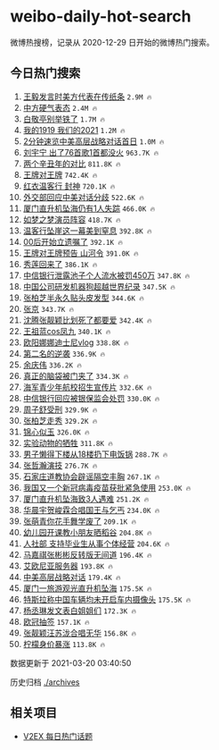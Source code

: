 # weibo-daily-hot-search

微博热搜榜，记录从 2020-12-29 日开始的微博热门搜索。

## 今日热门搜索

<!-- BEGIN -->

1. [王毅发言时美方代表在传纸条](https://s.weibo.com/weibo?q=%23%E7%8E%8B%E6%AF%85%E5%8F%91%E8%A8%80%E6%97%B6%E7%BE%8E%E6%96%B9%E4%BB%A3%E8%A1%A8%E5%9C%A8%E4%BC%A0%E7%BA%B8%E6%9D%A1%23&Refer=top) `2.9M 🔥`
1. [中方硬气表态](https://s.weibo.com/weibo?q=%23%E4%B8%AD%E6%96%B9%E7%A1%AC%E6%B0%94%E8%A1%A8%E6%80%81%23&Refer=top) `2.4M 🔥`
1. [白敬亭别举铁了](https://s.weibo.com/weibo?q=%23%E7%99%BD%E6%95%AC%E4%BA%AD%E5%88%AB%E4%B8%BE%E9%93%81%E4%BA%86%23&Refer=top) `1.7M 🔥`
1. [我的1919 我们的2021](https://s.weibo.com/weibo?q=%E6%88%91%E7%9A%841919%20%E6%88%91%E4%BB%AC%E7%9A%842021&Refer=top) `1.2M 🔥`
1. [2分钟速览中美高层战略对话首日](https://s.weibo.com/weibo?q=%232%E5%88%86%E9%92%9F%E9%80%9F%E8%A7%88%E4%B8%AD%E7%BE%8E%E9%AB%98%E5%B1%82%E6%88%98%E7%95%A5%E5%AF%B9%E8%AF%9D%E9%A6%96%E6%97%A5%23&Refer=top) `1.0M 🔥`
1. [刘宇宁 出了76首歌1首都没火](https://s.weibo.com/weibo?q=%E5%88%98%E5%AE%87%E5%AE%81%20%E5%87%BA%E4%BA%8676%E9%A6%96%E6%AD%8C1%E9%A6%96%E9%83%BD%E6%B2%A1%E7%81%AB&Refer=top) `963.7K 🔥`
1. [两个辛丑年的对比](https://s.weibo.com/weibo?q=%23%E4%B8%A4%E4%B8%AA%E8%BE%9B%E4%B8%91%E5%B9%B4%E7%9A%84%E5%AF%B9%E6%AF%94%23&Refer=top) `811.8K 🔥`
1. [王牌对王牌](https://s.weibo.com/weibo?q=%E7%8E%8B%E7%89%8C%E5%AF%B9%E7%8E%8B%E7%89%8C&Refer=top) `742.4K 🔥`
1. [红衣温客行 封神](https://s.weibo.com/weibo?q=%E7%BA%A2%E8%A1%A3%E6%B8%A9%E5%AE%A2%E8%A1%8C%20%E5%B0%81%E7%A5%9E&Refer=top) `720.1K 🔥`
1. [外交部回应中美对话分歧](https://s.weibo.com/weibo?q=%23%E5%A4%96%E4%BA%A4%E9%83%A8%E5%9B%9E%E5%BA%94%E4%B8%AD%E7%BE%8E%E5%AF%B9%E8%AF%9D%E5%88%86%E6%AD%A7%23&Refer=top) `522.6K 🔥`
1. [厦门直升机坠海仍有1人失踪](https://s.weibo.com/weibo?q=%E5%8E%A6%E9%97%A8%E7%9B%B4%E5%8D%87%E6%9C%BA%E5%9D%A0%E6%B5%B7%E4%BB%8D%E6%9C%891%E4%BA%BA%E5%A4%B1%E8%B8%AA&Refer=top) `466.0K 🔥`
1. [如梦之梦演员阵容](https://s.weibo.com/weibo?q=%23%E5%A6%82%E6%A2%A6%E4%B9%8B%E6%A2%A6%E6%BC%94%E5%91%98%E9%98%B5%E5%AE%B9%23&Refer=top) `418.7K 🔥`
1. [温客行坠崖这一幕美到窒息](https://s.weibo.com/weibo?q=%23%E6%B8%A9%E5%AE%A2%E8%A1%8C%E5%9D%A0%E5%B4%96%E8%BF%99%E4%B8%80%E5%B9%95%E7%BE%8E%E5%88%B0%E7%AA%92%E6%81%AF%23&Refer=top) `392.8K 🔥`
1. [00后开始立遗嘱了](https://s.weibo.com/weibo?q=%2300%E5%90%8E%E5%BC%80%E5%A7%8B%E7%AB%8B%E9%81%97%E5%98%B1%E4%BA%86%23&Refer=top) `392.1K 🔥`
1. [王牌对王牌预告 山河令](https://s.weibo.com/weibo?q=%E7%8E%8B%E7%89%8C%E5%AF%B9%E7%8E%8B%E7%89%8C%E9%A2%84%E5%91%8A%20%E5%B1%B1%E6%B2%B3%E4%BB%A4&Refer=top) `391.0K 🔥`
1. [秀莲回来了](https://s.weibo.com/weibo?q=%E7%A7%80%E8%8E%B2%E5%9B%9E%E6%9D%A5%E4%BA%86&Refer=top) `386.1K 🔥`
1. [中信银行泄露池子个人流水被罚450万](https://s.weibo.com/weibo?q=%E4%B8%AD%E4%BF%A1%E9%93%B6%E8%A1%8C%E6%B3%84%E9%9C%B2%E6%B1%A0%E5%AD%90%E4%B8%AA%E4%BA%BA%E6%B5%81%E6%B0%B4%E8%A2%AB%E7%BD%9A450%E4%B8%87&Refer=top) `347.8K 🔥`
1. [中国公司研发机器狗超越世界纪录](https://s.weibo.com/weibo?q=%23%E4%B8%AD%E5%9B%BD%E5%85%AC%E5%8F%B8%E7%A0%94%E5%8F%91%E6%9C%BA%E5%99%A8%E7%8B%97%E8%B6%85%E8%B6%8A%E4%B8%96%E7%95%8C%E7%BA%AA%E5%BD%95%23&Refer=top) `347.5K 🔥`
1. [张柏芝半永久贴头皮发型](https://s.weibo.com/weibo?q=%23%E5%BC%A0%E6%9F%8F%E8%8A%9D%E5%8D%8A%E6%B0%B8%E4%B9%85%E8%B4%B4%E5%A4%B4%E7%9A%AE%E5%8F%91%E5%9E%8B%23&Refer=top) `344.6K 🔥`
1. [张京](https://s.weibo.com/weibo?q=%23%E5%BC%A0%E4%BA%AC%23&Refer=top) `343.7K 🔥`
1. [沈腾张靓颖比划死了都要爱](https://s.weibo.com/weibo?q=%E6%B2%88%E8%85%BE%E5%BC%A0%E9%9D%93%E9%A2%96%E6%AF%94%E5%88%92%E6%AD%BB%E4%BA%86%E9%83%BD%E8%A6%81%E7%88%B1&Refer=top) `342.4K 🔥`
1. [王祖蓝cos凤九](https://s.weibo.com/weibo?q=%23%E7%8E%8B%E7%A5%96%E8%93%9Dcos%E5%87%A4%E4%B9%9D%23&Refer=top) `340.1K 🔥`
1. [欧阳娜娜迪士尼vlog](https://s.weibo.com/weibo?q=%23%E6%AC%A7%E9%98%B3%E5%A8%9C%E5%A8%9C%E8%BF%AA%E5%A3%AB%E5%B0%BCvlog%23&Refer=top) `338.8K 🔥`
1. [第二名的逆袭](https://s.weibo.com/weibo?q=%E7%AC%AC%E4%BA%8C%E5%90%8D%E7%9A%84%E9%80%86%E8%A2%AD&Refer=top) `336.9K 🔥`
1. [余庆伟](https://s.weibo.com/weibo?q=%E4%BD%99%E5%BA%86%E4%BC%9F&Refer=top) `336.2K 🔥`
1. [真正的脑袋被门夹了](https://s.weibo.com/weibo?q=%E7%9C%9F%E6%AD%A3%E7%9A%84%E8%84%91%E8%A2%8B%E8%A2%AB%E9%97%A8%E5%A4%B9%E4%BA%86&Refer=top) `334.3K 🔥`
1. [海军青少年航校招生宣传片](https://s.weibo.com/weibo?q=%E6%B5%B7%E5%86%9B%E9%9D%92%E5%B0%91%E5%B9%B4%E8%88%AA%E6%A0%A1%E6%8B%9B%E7%94%9F%E5%AE%A3%E4%BC%A0%E7%89%87&Refer=top) `332.6K 🔥`
1. [中信银行回应被银保监会处罚](https://s.weibo.com/weibo?q=%E4%B8%AD%E4%BF%A1%E9%93%B6%E8%A1%8C%E5%9B%9E%E5%BA%94%E8%A2%AB%E9%93%B6%E4%BF%9D%E7%9B%91%E4%BC%9A%E5%A4%84%E7%BD%9A&Refer=top) `330.0K 🔥`
1. [周子舒受刑](https://s.weibo.com/weibo?q=%23%E5%91%A8%E5%AD%90%E8%88%92%E5%8F%97%E5%88%91%23&Refer=top) `329.9K 🔥`
1. [张柏芝走秀](https://s.weibo.com/weibo?q=%E5%BC%A0%E6%9F%8F%E8%8A%9D%E8%B5%B0%E7%A7%80&Refer=top) `329.2K 🔥`
1. [锦心似玉](https://s.weibo.com/weibo?q=%E9%94%A6%E5%BF%83%E4%BC%BC%E7%8E%89&Refer=top) `326.0K 🔥`
1. [实验动物的牺牲](https://s.weibo.com/weibo?q=%23%E5%AE%9E%E9%AA%8C%E5%8A%A8%E7%89%A9%E7%9A%84%E7%89%BA%E7%89%B2%23&Refer=top) `311.8K 🔥`
1. [男子懒得下楼从18楼扔下电饭锅](https://s.weibo.com/weibo?q=%23%E7%94%B7%E5%AD%90%E6%87%92%E5%BE%97%E4%B8%8B%E6%A5%BC%E4%BB%8E18%E6%A5%BC%E6%89%94%E4%B8%8B%E7%94%B5%E9%A5%AD%E9%94%85%23&Refer=top) `288.7K 🔥`
1. [张哲瀚演技](https://s.weibo.com/weibo?q=%23%E5%BC%A0%E5%93%B2%E7%80%9A%E6%BC%94%E6%8A%80%23&Refer=top) `276.7K 🔥`
1. [石家庄道教协会辟谣隔空丰胸](https://s.weibo.com/weibo?q=%E7%9F%B3%E5%AE%B6%E5%BA%84%E9%81%93%E6%95%99%E5%8D%8F%E4%BC%9A%E8%BE%9F%E8%B0%A3%E9%9A%94%E7%A9%BA%E4%B8%B0%E8%83%B8&Refer=top) `267.1K 🔥`
1. [我国又一个新冠病毒疫苗获批紧急使用](https://s.weibo.com/weibo?q=%23%E6%88%91%E5%9B%BD%E5%8F%88%E4%B8%80%E4%B8%AA%E6%96%B0%E5%86%A0%E7%97%85%E6%AF%92%E7%96%AB%E8%8B%97%E8%8E%B7%E6%89%B9%E7%B4%A7%E6%80%A5%E4%BD%BF%E7%94%A8%23&Refer=top) `253.0K 🔥`
1. [厦门直升机坠海致3人遇难](https://s.weibo.com/weibo?q=%23%E5%8E%A6%E9%97%A8%E7%9B%B4%E5%8D%87%E6%9C%BA%E5%9D%A0%E6%B5%B7%E8%87%B43%E4%BA%BA%E9%81%87%E9%9A%BE%23&Refer=top) `251.2K 🔥`
1. [华晨宇贺峻霖合唱国王与乞丐](https://s.weibo.com/weibo?q=%23%E5%8D%8E%E6%99%A8%E5%AE%87%E8%B4%BA%E5%B3%BB%E9%9C%96%E5%90%88%E5%94%B1%E5%9B%BD%E7%8E%8B%E4%B8%8E%E4%B9%9E%E4%B8%90%23&Refer=top) `234.0K 🔥`
1. [张萌青你花手舞学废了](https://s.weibo.com/weibo?q=%23%E5%BC%A0%E8%90%8C%E9%9D%92%E4%BD%A0%E8%8A%B1%E6%89%8B%E8%88%9E%E5%AD%A6%E5%BA%9F%E4%BA%86%23&Refer=top) `209.1K 🔥`
1. [幼儿园开课教小朋友晒稻谷](https://s.weibo.com/weibo?q=%23%E5%B9%BC%E5%84%BF%E5%9B%AD%E5%BC%80%E8%AF%BE%E6%95%99%E5%B0%8F%E6%9C%8B%E5%8F%8B%E6%99%92%E7%A8%BB%E8%B0%B7%23&Refer=top) `204.8K 🔥`
1. [人社部 支持毕业生从事个体经营](https://s.weibo.com/weibo?q=%E4%BA%BA%E7%A4%BE%E9%83%A8%20%E6%94%AF%E6%8C%81%E6%AF%95%E4%B8%9A%E7%94%9F%E4%BB%8E%E4%BA%8B%E4%B8%AA%E4%BD%93%E7%BB%8F%E8%90%A5&Refer=top) `204.6K 🔥`
1. [马嘉祺张彬彬反转版无间道](https://s.weibo.com/weibo?q=%23%E9%A9%AC%E5%98%89%E7%A5%BA%E5%BC%A0%E5%BD%AC%E5%BD%AC%E5%8F%8D%E8%BD%AC%E7%89%88%E6%97%A0%E9%97%B4%E9%81%93%23&Refer=top) `196.4K 🔥`
1. [艾欧尼亚服务器](https://s.weibo.com/weibo?q=%E8%89%BE%E6%AC%A7%E5%B0%BC%E4%BA%9A%E6%9C%8D%E5%8A%A1%E5%99%A8&Refer=top) `193.8K 🔥`
1. [中美高层战略对话](https://s.weibo.com/weibo?q=%23%E4%B8%AD%E7%BE%8E%E9%AB%98%E5%B1%82%E6%88%98%E7%95%A5%E5%AF%B9%E8%AF%9D%23&Refer=top) `179.4K 🔥`
1. [厦门一旅游观光直升机坠海](https://s.weibo.com/weibo?q=%23%E5%8E%A6%E9%97%A8%E4%B8%80%E6%97%85%E6%B8%B8%E8%A7%82%E5%85%89%E7%9B%B4%E5%8D%87%E6%9C%BA%E5%9D%A0%E6%B5%B7%23&Refer=top) `175.5K 🔥`
1. [特斯拉称中国车辆均未开启车内摄像头](https://s.weibo.com/weibo?q=%E7%89%B9%E6%96%AF%E6%8B%89%E7%A7%B0%E4%B8%AD%E5%9B%BD%E8%BD%A6%E8%BE%86%E5%9D%87%E6%9C%AA%E5%BC%80%E5%90%AF%E8%BD%A6%E5%86%85%E6%91%84%E5%83%8F%E5%A4%B4&Refer=top) `175.5K 🔥`
1. [杨丞琳发文表白姐姐们](https://s.weibo.com/weibo?q=%23%E6%9D%A8%E4%B8%9E%E7%90%B3%E5%8F%91%E6%96%87%E8%A1%A8%E7%99%BD%E5%A7%90%E5%A7%90%E4%BB%AC%23&Refer=top) `172.3K 🔥`
1. [欧冠抽签](https://s.weibo.com/weibo?q=%E6%AC%A7%E5%86%A0%E6%8A%BD%E7%AD%BE&Refer=top) `157.1K 🔥`
1. [张靓颖汪苏泷合唱无华](https://s.weibo.com/weibo?q=%23%E5%BC%A0%E9%9D%93%E9%A2%96%E6%B1%AA%E8%8B%8F%E6%B3%B7%E5%90%88%E5%94%B1%E6%97%A0%E5%8D%8E%23&Refer=top) `156.8K 🔥`
1. [柠檬身价暴涨](https://s.weibo.com/weibo?q=%E6%9F%A0%E6%AA%AC%E8%BA%AB%E4%BB%B7%E6%9A%B4%E6%B6%A8&Refer=top) `113.8K 🔥`

数据更新于 2021-03-20 03:40:50

<!-- END -->

历史归档 [./archives](./archives)

## 相关项目

- [V2EX 每日热门话题](https://github.com/boojack/v2ex-daily-hot-topic)

